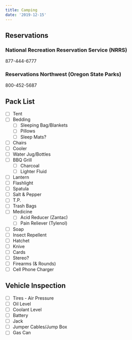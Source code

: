 ```yaml
---
title: Camping
date: '2019-12-15'
---
```


## Reservations

### National Recreation Reservation Service (NRRS)

877-444-6777

### Reservations Northwest (Oregon State Parks)

800-452-5687

## Pack List

- [ ] Tent
- [ ] Bedding
  - [ ] Sleeping Bag/Blankets
  - [ ] Pillows
  - [ ] Sleep Mats?
- [ ] Chairs
- [ ] Cooler
- [ ] Water Jug/Bottles
- [ ] BBQ Grill
  - [ ] Charcoal
  - [ ] Lighter Fluid
- [ ] Lantern
- [ ] Flashlight
- [ ] Spatula
- [ ] Salt & Pepper
- [ ] T.P.
- [ ] Trash Bags
- [ ] Medicine
  - [ ] Acid Reducer (Zantac)
  - [ ] Pain Reliever (Tylenol)
- [ ] Soap
- [ ] Insect Repellent
- [ ] Hatchet
- [ ] Knive
- [ ] Cards
- [ ] Stereo?
- [ ] Firearms (& Rounds)
- [ ] Cell Phone Charger

## Vehicle Inspection
	
- [ ] Tires - Air Pressure
- [ ] Oil Level
- [ ] Coolant Level
- [ ] Battery
- [ ] Jack
- [ ] Jumper Cables/Jump Box
- [ ] Gas Can 
